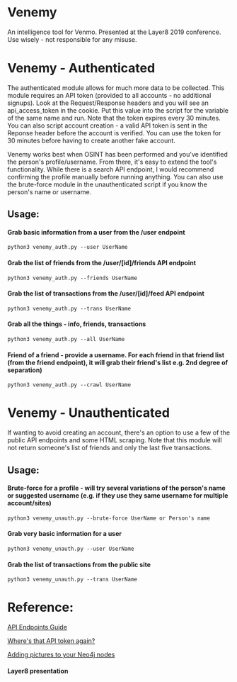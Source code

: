 # Venemy
An intelligence tool for Venmo. Presented at the Layer8 2019 conference. Use wisely - not responsible for any misuse.

# Venemy - Authenticated
The authenticated module allows for much more data to be collected. This module requires an API token (provided to all accounts - no additional signups). Look at the Request/Response headers and you will see an api_access_token in the cookie. Put this value into the script for the variable of the same name and run. Note that the token expires every 30 minutes. You can also script account creation - a valid API token is sent in the Reponse header before the account is verified. You can use the token for 30 minutes before having to create another fake account.

Venemy works best when OSINT has been performed and you've identified the person's profile/username. From there, it's easy to extend the tool's functionality. While there is a search API endpoint, I would recommend confirming the profile manually before running anything. You can also use the brute-force module in the unauthenticated script if you know the person's name or username.

## Usage:
#### Grab basic information from a user from the /user endpoint
    python3 venemy_auth.py --user UserName 

#### Grab the list of friends from the /user/[id]/friends API endpoint
    python3 venemy_auth.py --friends UserName

#### Grab the list of transactions from the /user/[id]/feed API endpoint
    python3 venemy_auth.py --trans UserName

#### Grab all the things - info, friends, transactions
    python3 venemy_auth.py --all UserName

#### Friend of a friend - provide a username. For each friend in that friend list (from the friend endpoint), it will grab their friend's list e.g. 2nd degree of separation)
    python3 venemy_auth.py --crawl UserName

# Venemy - Unauthenticated
If wanting to avoid creating an account, there's an option to use a few of the public API endpoints and some HTML scraping. Note that this module will not return someone's list of friends and only the last five transactions.

## Usage:
#### Brute-force for a profile - will try several variations of the person's name or suggested username (e.g. if they use they same username for multiple account/sites)
    python3 venemy_unauth.py --brute-force UserName or Person's name

#### Grab very basic information for a user
    python3 venemy_unauth.py --user UserName

#### Grab the list of transactions from the public site
    python3 venemy_unauth.py --trans UserName

# Reference:
[API Endpoints Guide](/reference/api_endpoints.md)

[Where's that API token again?](/reference/api_token)

[Adding pictures to your Neo4j nodes](/reference/neo4j_node_pictures.md)
#### Layer8 presentation
